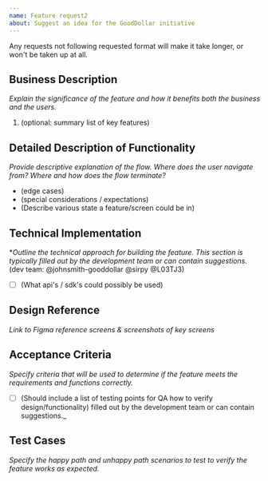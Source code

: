 ```yaml
---
name: Feature request2
about: Suggest an idea for the GoodDollar initiative
---
```


Any requests not following requested format will make it take longer, or won't be taken up at all.

## Business Description
*Explain the significance of the feature and how it benefits both the business and the users.*
<!-- explanation here -->

1. (optional: summary list of key features)


## Detailed Description of Functionality
*Provide descriptive explanation of the flow. Where does the user navigate from? Where and how does the flow terminate?*
- (edge cases)
- (special considerations / expectations)
- (Describe various state a feature/screen could be in)

## Technical Implementation
*_Outline the technical approach for building the feature. This section is typically filled out by the development team or can contain suggestions._ 
(dev team: @johnsmith-gooddollar @sirpy @L03TJ3) 
- [ ] (What api's / sdk's could possibly be used)

## Design Reference
*Link to Figma reference screens & screenshots of key screens*

 
## Acceptance Criteria
*Specify criteria that will be used to determine if the feature meets the requirements and functions correctly.*
- [ ] (Should include a list of testing points for QA how to verify design/functionality)
filled out by the development team or can contain suggestions._

## Test Cases
*Specify the happy path and unhappy path scenarios to test to verify the feature works as expected.*
